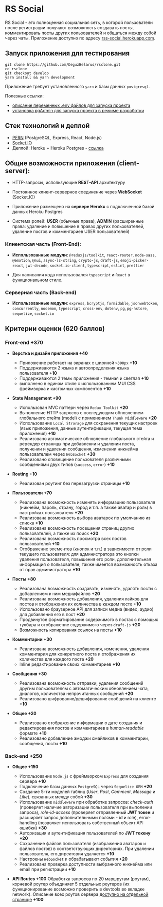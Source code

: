 # RS Social

RS Social - это полноценная социальная сеть, в которой пользователи после регистрации получают возможность создавать посты, комментировать посты других пользователей и общаться между собой через чаты. Приложение доступно по адресу [rss-social.herokuapp.com](https://rss-social.herokuapp.com/).

## Запуск приложения для тестирования

```
git clone https://github.com/DeguzBelarus/rsclone.git
cd rsclone
git checkout develop
yarn install && yarn development
```

Приложение требует установленного `yarn` и базы данных `postgresql`.

Полезные ссылки:

- [описание переменных .env файлов для запуска проекта](./environment-vars.md)
- [установка pgAdmin для запуска проекта в режиме разработки](https://www.enterprisedb.com/postgresql-tutorial-resources-training?uuid=7ce7e93f-e1eb-4e42-85fa-84c0c98859ee&campaignId=7012J000001h3GiQAI)

## Стек технологий и деплой

- [PERN](https://www.geeksforgeeks.org/what-is-pern-stack/) (PostgreSQL, Express, React, Node.js)
- [Socket.IO](https://socket.io/)
- Деплой: Heroku + Heroku Postgres - [ссылка](https://rss-social.herokuapp.com/)

## Общие возможности приложения (client-server):

- HTTP-запросы, использующие **REST-API** архитектуру

- Постоянное клиент-серверное соединение через **WebSocket** (Socket.IO)

- Приложение размещено на **сервере Heroku** с подключенной базой данных Heroku Postgres

- Система ролей: **USER** (обычные права), **ADMIN** (расширенные права: удаление и повышение в правах других пользователей, удаление постов и комментариев USER пользователей)

### Клиентская часть (Front-End):

- **Использованные модули**: `@reduxjs/toolkit`, `react-router`, `node-sass`, `@emotion`, `@mui`, `async-lz-string`, `crypto-js`, `draft-js`, `emoji-picker-react`, `jwt-decode`, `socket.io-client`, `typescript`, `eslint`, `prettier`

- Для написания кода использовался `typescript` и `React` в функциональном стиле.

### Серверная часть (Back-end)

- **Использованные модули**: `express`, `bcryptjs`, `formidable`, `jsonwebtoken`, `concurrently`, `nodemon`, `typescript`, `cross-env`, `dotenv`, `pg`, `pg-hstore`, `sequelize`, `socket.io`

## Критерии оценки (620 баллов)

### Front-end +370

- **Верстка и дизайн приложения +40**

  - Приложение работает на экранах с шириной `>300px` **+10**
  - Поддерживаются 2 языка и автоопределения языка пользователя **+10**
  - Поддерживаются 2 темы приложения - темная и светлая **+10**
  - выполнено в едином стиле с использованием MUI CSS фреймворка и кастомных компонентов **+10**

- **State Management +90**

  - Использован MVC паттерн через `Redux Toolkit` **+20**
  - Выполнение HTTP запросов с последующим обновлением глобального стейта (model) с применением `Thunk Middleware` **+20**
  - Использование `Local Strorage` для сохранения текущих настроек (язык приложения, данные аутентификации, текущая тема приложения) **+10**
  - Реализовано автоматическое обновление глобального стейта и ререндер страницы при добавлении и удалении поста, получении и удалении сообщения, изменении никнейма пользователем через `WebSocket` **+30**
  - Реализовано оповещение пользователя различными сообщениями двух типов (`success`, `error`) **+10**

- **Routing +10**

  - Реализован роутинг без перезагрузки страницы **+10**

- **Пользователи +70**

  - Реализована возможность изменять информацию пользователя (никнейм, пароль, страну, город и т.п. а также аватар и роль) в настройках пользователя **+20**
  - Реализована возможность выбора аватарок по умолчанию из списка **+10**
  - Реализована возможность посещения страниц других пользователей, а также их поиск **+20**
  - Реализована возможность просмотра всех постов пользователей **+10**
  - Отображение элементов (кнопок и т.п.) в зависимости от роли текущего пользователя: для администратора это кнопки удаления пользователя, повышения его роли, дополнительная информация о пользователе, также имеется возможность отказа от прав администратора **+10**

- **Посты +80**

  - Реализована возможность создавать, изменять, удалять посты с добавлением к ним медиафайлов **+20**
  - Реализована возможность добавления, удаления лайков для постов и отображения их количества в каждом посте **+10**
  - Использовано браузерное API для записи медиа (видео, аудио) для добавления его в пост **+20**
  - Продвинутое форматирование содержимого в постах с помощью тулбара и отображение содержимого через `draft-js` **+20**
  - Возможность копирования ссылок на посты **+10**

- **Комментарии +30**

  - Реализована возможность добавления, изменения, удаления комментария для конкретного поста и отображения их количества для каждого поста **+20**
  - Inline редактирование своих комментариев **+10**

- **Сообщения +30**

  - Реализована возможность отправки, удаления сообщений другим пользователям с автоматическим обновлением чата, диалогов, количества непрочитанных сообщений **+20**
  - Реализовано шифрование/дешифрование сообщений на клиенте **+10**

- **Общее +20**
  - Реализовано отображение информации о дате создания и редактирования постов и комментариев в _human-readable_ формате **+10**
  - Реализовано добавление эмоджи смайликов в комментарии, сообщения, посты **+10**

### Back-end +250

- **Общее +150**

  - Использование `Node.js` с фреймворком `Express` для создания сервера **+10**
  - Подключение базы данных `PostgreSQL` через `Sequelize ORM` **+20**
  - Создание 5-ти моделей таблиц (_User_, _Post_, _Comment_, _Message_ и _Like_), связанных между собой **+30**
  - Использование `middleware` при обработке запросов: _check-auth_ (проверяет наличие авторизации пользователя при выполении запроса), _role-id-access_ (проверяет отправленный **JWT токен** и расширяет запрос дополнительными полями - id и role), error-handling (позволяет использовать собственный объект API ошибки) **+30**
  - Авторизация и аутентификация пользователей по **JWT токену** **+20**
  - Сохранение файлов пользователя (изображения аватарок и файлов постов) в соответствующих директориях. При удалении пользователя, его директория удаляется **+10**
  - Настроены `WebSocket` и обрабатывают события **+20**
  - Реализована проверка доступности выбранного никнейма или email при регистрации **+10**

- **API Routes +100**
  Обработка запросов по 20 маршрутам (роутам), корневой роутер объединяет 5 отдельных роутеров (их функционирование возможно проверить в devtools во вкладке network). Описание всех роутов сервера [доступно на отдельной странице](./endpoints.md) **+100**
